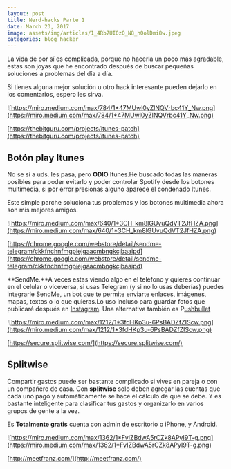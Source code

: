 ```yaml
---
layout: post
title: Nerd-hacks Parte 1
date: March 23, 2017
image: assets/img/articles/1_4Rb7UI0zO_N8_h0olDmi8w.jpeg
categories: blog hacker
---
```


La vida de por sí es complicada, porque no hacerla un poco más agradable, estas son joyas que he encontrado después de buscar pequeñas soluciones a problemas del día a día.

Si tienes alguna mejor solución u otro hack interesante pueden dejarlo en los comentarios, espero les sirva.

![https://miro.medium.com/max/784/1*47MUwl0yZlNQVrbc41Y_Nw.png](https://miro.medium.com/max/784/1*47MUwl0yZlNQVrbc41Y_Nw.png)

[https://thebitguru.com/projects/itunes-patch](https://thebitguru.com/projects/itunes-patch)

## **Botón play Itunes**

No se si a uds. les pasa, pero **ODIO** Itunes.He buscado todas las maneras posibles para poder evitarlo y poder controlar Spotify desde los botones multimedia, si por error presionas alguno aparece el condenado Itunes.

Este simple parche soluciona tus problemas y los botones multimedia ahora son mis mejores amigos.

![https://miro.medium.com/max/640/1*3CH_km8lGUvuQdVT2JfHZA.png](https://miro.medium.com/max/640/1*3CH_km8lGUvuQdVT2JfHZA.png)

[https://chrome.google.com/webstore/detail/sendme-telegram/ckkfnchnfmgpiejgaacmbngkcjbaaipd](https://chrome.google.com/webstore/detail/sendme-telegram/ckkfnchnfmgpiejgaacmbngkcjbaaipd)

**SendMe.**A veces estas viendo algo en el teléfono y quieres continuar en el celular o viceversa, si usas Telegram (y si no lo usas deberías) puedes integrarle SendMe, un bot que te permite enviarte enlaces, imágenes, mapas, textos o lo que quieras.Lo uso incluso para guardar fotos que publicaré después en [Instagram](https://www.instagram.com/playragnarplay/). Una alternativa también es P[ushbullet](https://www.pushbullet.com/)

![https://miro.medium.com/max/1212/1*3fdHKp3u-6PsBADZfZIScw.png](https://miro.medium.com/max/1212/1*3fdHKp3u-6PsBADZfZIScw.png)

[https://secure.splitwise.com/](https://secure.splitwise.com/)

## **Splitwise**

Compartir gastos puede ser bastante complicado si vives en pareja o con un compañero de casa. Con **splitwise** solo deben agregar las cuentas que cada uno pagó y automáticamente se hace el cálculo de que se debe. Y es bastante inteligente para clasificar tus gastos y organizarlo en varios grupos de gente a la vez.

Es **Totalmente gratis** cuenta con admin de escritorio o iPhone, y Android.

![https://miro.medium.com/max/1362/1*FvIZBdwA5rCZk8APyI9T-g.png](https://miro.medium.com/max/1362/1*FvIZBdwA5rCZk8APyI9T-g.png)

[http://meetfranz.com/](http://meetfranz.com/)
